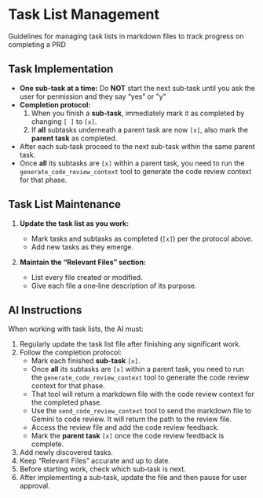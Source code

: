# Task List Management

Guidelines for managing task lists in markdown files to track progress on completing a PRD

## Task Implementation
- **One sub-task at a time:** Do **NOT** start the next sub‑task until you ask the user for permission and they say “yes” or "y"
- **Completion protocol:**  
  1. When you finish a **sub‑task**, immediately mark it as completed by changing `[ ]` to `[x]`.  
  2. If **all** subtasks underneath a parent task are now `[x]`, also mark the **parent task** as completed.  
- After each sub‑task proceed to the next sub-task within the same parent task.
- Once **all** its subtasks are `[x]` within a parent task, you need to run the `generate_code_review_context` tool to generate the code review context for that phase.

## Task List Maintenance

1. **Update the task list as you work:**
   - Mark tasks and subtasks as completed (`[x]`) per the protocol above.
   - Add new tasks as they emerge.

2. **Maintain the “Relevant Files” section:**
   - List every file created or modified.
   - Give each file a one‑line description of its purpose.

## AI Instructions

When working with task lists, the AI must:

1. Regularly update the task list file after finishing any significant work.
2. Follow the completion protocol:
   - Mark each finished **sub‑task** `[x]`.
   - Once **all** its subtasks are `[x]` within a parent task, you need to run the `generate_code_review_context` tool to generate the code review context for that phase.
   - That tool will return a markdown file with the code review context for the completed phase.
   - Use the `send_code_review_context` tool to send the markdown file to Gemini to code review. It will return the path to the review file.
   - Access the review file and add the code review feedback.
   - Mark the **parent task** `[x]` once the code review feedback is complete.
3. Add newly discovered tasks.
4. Keep “Relevant Files” accurate and up to date.
5. Before starting work, check which sub‑task is next.
6. After implementing a sub‑task, update the file and then pause for user approval.
